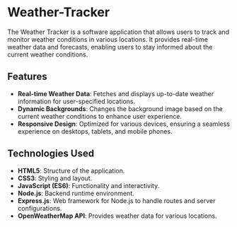 # Weather-Tracker

The Weather Tracker is a software application that allows users to track and monitor weather conditions in various locations. It provides real-time weather data and forecasts, enabling users to stay informed about the current weather conditions.

## Features

- **Real-time Weather Data**: Fetches and displays up-to-date weather information for user-specified locations.
- **Dynamic Backgrounds**: Changes the background image based on the current weather conditions to enhance user experience.
- **Responsive Design**: Optimized for various devices, ensuring a seamless experience on desktops, tablets, and mobile phones.

## Technologies Used

- **HTML5**: Structure of the application.
- **CSS3**: Styling and layout.
- **JavaScript (ES6)**: Functionality and interactivity.
- **Node.js**: Backend runtime environment.
- **Express.js**: Web framework for Node.js to handle routes and server configurations.
- **OpenWeatherMap API**: Provides weather data for various locations.




